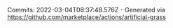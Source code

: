 Commits: 2022-03-04T08:37:48.576Z - Generated via https://github.com/marketplace/actions/artificial-grass
<br>
